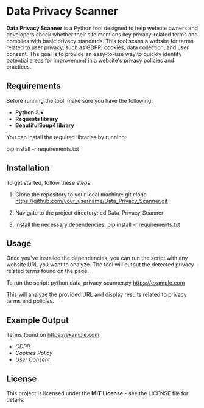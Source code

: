 # **Data Privacy Scanner**
**Data Privacy Scanner** is a Python tool designed to help website owners and developers check whether their site mentions key privacy-related terms and complies with basic privacy standards. This tool scans a website for terms related to user privacy, such as GDPR, cookies, data collection, and user consent. The goal is to provide an easy-to-use way to quickly identify potential areas for improvement in a website's privacy policies and practices.

## **Requirements**
Before running the tool, make sure you have the following:

- **Python 3.x**
- **Requests library**
- **BeautifulSoup4 library**

You can install the required libraries by running:

pip install -r requirements.txt

## **Installation**
To get started, follow these steps:

1. Clone the repository to your local machine:
   git clone https://github.com/your_username/Data_Privacy_Scanner.git

2. Navigate to the project directory:
   cd Data_Privacy_Scanner

3. Install the necessary dependencies:
   pip install -r requirements.txt

## **Usage**
Once you've installed the dependencies, you can run the script with any website URL you want to analyze. The tool will output the detected privacy-related terms found on the page.

To run the script:
python data_privacy_scanner.py https://example.com

This will analyze the provided URL and display results related to privacy terms and policies.

## **Example Output**
Terms found on https://example.com:
- *GDPR*
- *Cookies Policy*
- *User Consent*

## **License**
This project is licensed under the **MIT License** - see the LICENSE file for details.



